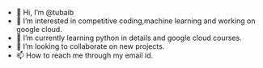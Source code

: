 - 👋 Hi, I’m @tubaib
- 👀 I’m interested in competitive coding,machine learning and working on google cloud.
- 🌱 I’m currently learning python in details and google cloud courses.
- 💞️ I’m looking to collaborate on new projects.
- 📫 How to reach me through my email id.

<!---
tubaib/tubaib is a ✨ special ✨ repository because its `README.md` (this file) appears on your GitHub profile.
You can click the Preview link to take a look at your changes.
--->
